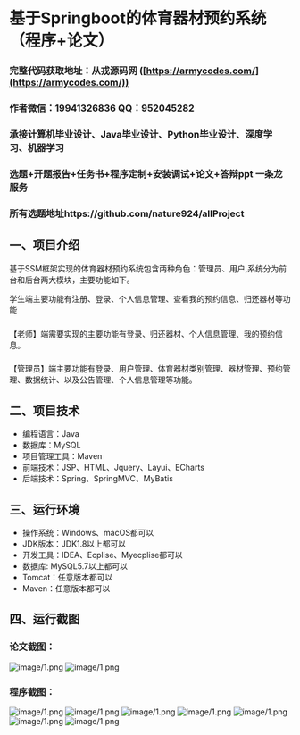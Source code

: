 基于Springboot的体育器材预约系统（程序+论文）
=
### 完整代码获取地址：从戎源码网 ([https://armycodes.com/](https://armycodes.com/))
### 作者微信：19941326836  QQ：952045282 
### 承接计算机毕业设计、Java毕业设计、Python毕业设计、深度学习、机器学习
### 选题+开题报告+任务书+程序定制+安装调试+论文+答辩ppt 一条龙服务
### 所有选题地址https://github.com/nature924/allProject

一、项目介绍
---
基于SSM框架实现的体育器材预约系统包含两种角色：管理员、用户,系统分为前台和后台两大模块，主要功能如下。

学生端主要功能有注册、登录、个人信息管理、查看我的预约信息、归还器材等功能
### 
【老师】端需要实现的主要功能有登录、归还器材、个人信息管理、我的预约信息。
### 
【管理员】端主要功能有登录、用户管理、体育器材类别管理、器材管理、预约管理、数据统计、以及公告管理、个人信息管理等功能。






二、项目技术
---
- 编程语言：Java
- 数据库：MySQL
- 项目管理工具：Maven
- 前端技术：JSP、HTML、Jquery、Layui、ECharts
- 后端技术：Spring、SpringMVC、MyBatis

三、运行环境
---
- 操作系统：Windows、macOS都可以
- JDK版本：JDK1.8以上都可以
- 开发工具：IDEA、Ecplise、Myecplise都可以
- 数据库: MySQL5.7以上都可以
- Tomcat：任意版本都可以
- Maven：任意版本都可以

四、运行截图
---
### 论文截图：
![image/1.png](image/6.png)
![image/1.png](image/7.png)

### 程序截图：
![image/1.png](image/1.png)
![image/1.png](image/2.png)
![image/1.png](image/3.png)
![image/1.png](image/4.png)
![image/1.png](image/5.png)
![image/1.png](image/8.png)
![image/1.png](image/9.png)




